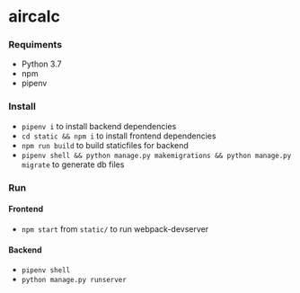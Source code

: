 # aircalc
### Requiments
 * Python 3.7
 * npm
 * pipenv
### Install
 * `pipenv i` to install backend dependencies
 * `cd static && npm i` to install frontend dependencies
 * `npm run build` to build staticfiles for backend
 * `pipenv shell && python manage.py makemigrations && python manage.py migrate` to generate db files
### Run
#### Frontend
 * `npm start` from `static/` to run webpack-devserver
#### Backend
 * `pipenv shell`
 * `python manage.py runserver`
